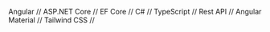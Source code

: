 Angular // ASP.NET Core // EF Core // C# // TypeScript // Rest API // Angular Material // Tailwind CSS // 
